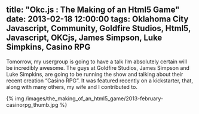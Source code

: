 title: "Okc.js : The Making of an Html5 Game"
date: 2013-02-18 12:00:00
tags: Oklahoma City Javascript, Community, Goldfire Studios, Html5, Javascript, OKCjs, James Simpson, Luke Simpkins, Casino RPG
---

Tomorrow, my usergroup is going to have a talk I’m absolutely certain will be incredibly awesome. The guys at Goldfire Studios, James Simpson and Luke Simpkins,  are going to be running the show and talking about their recent creation “Casino RPG”.  It was featured recently on a kickstarter, that, along with many others,  my wife and I contributed to.

{% img /images/the_making_of_an_html5_game/2013-february-casinorpg_thumb.jpg %}
